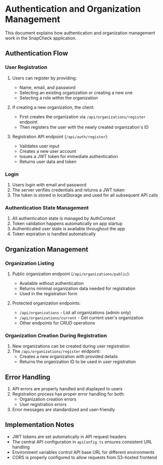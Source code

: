 # Authentication and Organization Management

This document explains how authentication and organization management work in the SnapCheck application.

## Authentication Flow

### User Registration

1. Users can register by providing:
   - Name, email, and password
   - Selecting an existing organization or creating a new one
   - Selecting a role within the organization

2. If creating a new organization, the client:
   - First creates the organization via `/api/organizations/register` endpoint
   - Then registers the user with the newly created organization's ID

3. Registration API endpoint (`/api/auth/register`):
   - Validates user input
   - Creates a new user account
   - Issues a JWT token for immediate authentication
   - Returns user data and token

### Login

1. Users login with email and password
2. The server verifies credentials and returns a JWT token
3. The token is stored in localStorage and used for all subsequent API calls

### Authentication State Management

1. All authentication state is managed by AuthContext
2. Token validation happens automatically on app startup
3. Authenticated user state is available throughout the app
4. Token expiration is handled automatically

## Organization Management

### Organization Listing

1. Public organization endpoint (`/api/organizations/public`):
   - Available without authentication
   - Returns minimal organization data needed for registration
   - Used in the registration form

2. Protected organization endpoints:
   - `/api/organizations` - List all organizations (admin only)
   - `/api/organizations/current` - Get current user's organization
   - Other endpoints for CRUD operations

### Organization Creation During Registration

1. New organizations can be created during user registration
2. The `/api/organizations/register` endpoint:
   - Creates a new organization with provided details
   - Returns the organization ID to be used in user registration

## Error Handling

1. API errors are properly handled and displayed to users
2. Registration process has proper error handling for both:
   - Organization creation errors
   - User registration errors
3. Error messages are standardized and user-friendly

## Implementation Notes

- JWT tokens are set automatically in API request headers
- The central API configuration in `apiConfig.ts` ensures consistent URL handling
- Environment variables control API base URL for different environments
- CORS is properly configured to allow requests from S3-hosted frontend
